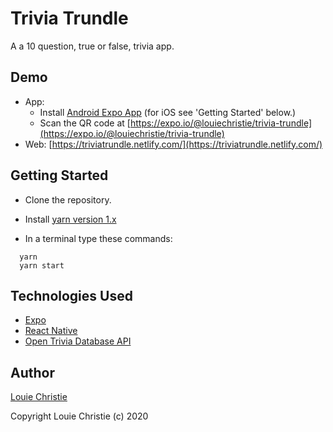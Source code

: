 # Trivia Trundle

A a 10 question, true or false, trivia app.

## Demo
- App: 
  - Install [Android Expo App](https://play.google.com/store/apps/details?id=host.exp.exponent&hl=en) (for iOS see 'Getting Started' below.)
  - Scan the QR code at [https://expo.io/@louiechristie/trivia-trundle](https://expo.io/@louiechristie/trivia-trundle)
- Web: [https://triviatrundle.netlify.com/](https://triviatrundle.netlify.com/)

## Getting Started

- Clone the repository.

- Install [yarn version 1.x](https://classic.yarnpkg.com/lang/en/)

- In a terminal type these commands:
```console
  yarn
  yarn start
```

## Technologies Used

- [Expo](https://opentdb.com/)
- [React Native](https://facebook.github.io/react-native/docs/getting-started)
- [Open Trivia Database API](https://opentdb.com/)

## Author

[Louie Christie](https://www.louiechristie.com)

Copyright Louie Christie (c) 2020